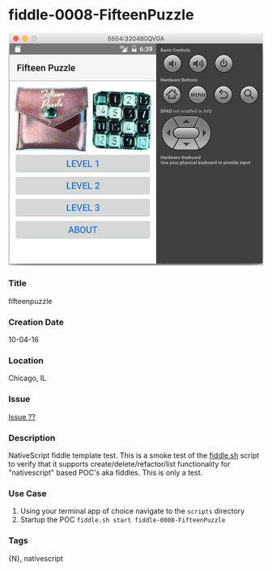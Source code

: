 fiddle-0008-FifteenPuzzle
======

![Screenshot](screenshot.png)


### Title

fifteenpuzzle


### Creation Date

10-04-16


### Location

Chicago, IL


### Issue

[Issue ??](https://github.com/bradyhouse/house/issues/??)


### Description

NativeScript fiddle template test.  This is a smoke test of the [fiddle.sh](../../scripts/fiddle.sh) script to verify that
it supports create/delete/refactor/list functionality for "nativescript" based POC's aka fiddles. This is only a test.


### Use Case

1.  Using your terminal app of choice navigate to the `scripts` directory
2.  Startup the POC `fiddle.sh start fiddle-0008-FifteenPuzzle`


### Tags

{N}, nativescript
